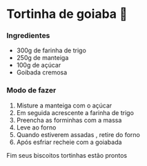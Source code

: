 # Tortinha de goiaba :cookie:

### Ingredientes

- 300g de farinha de trigo
- 250g de manteiga
- 100g de açúcar
- Goibada cremosa

### Modo de fazer 

1. Misture a manteiga com o açúcar
2. Em seguida acrescente a farinha de trigo
3. Preencha as forminhas com a massa
4. Leve ao forno
5. Quando estiverem assadas , retire do forno
6. Após esfriar recheie com a goiabada

Fim seus biscoitos tortinhas estão prontos